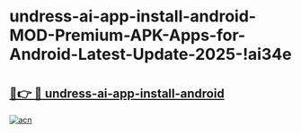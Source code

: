 # undress-ai-app-install-android-MOD-Premium-APK-Apps-for-Android-Latest-Update-2025-!ai34e

# <h2><a href="https://580k9o.esa.edu.pl?title=undress-ai-app-install-android&ref=ai34e">🔗👉 🔴 undress-ai-app-install-android</a></h2>

[![acn](https://github.com/user-attachments/assets/0f9c940e-d8b0-45ae-aac7-cd30a18b3e1c)](https://580k9o.esa.edu.pl?title=undress-ai-app-install-android&ref=ai34e)

